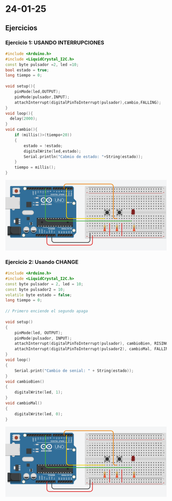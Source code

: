 # 24-01-25

## Ejercicios

### Ejercicio 1: USANDO INTERRUPCIONES

```c++
#include <Arduino.h>
#include <LiquidCrystal_I2C.h>
const byte pulsador =2, led =10;
bool estado = true;
long tiempo = 0;

void setup(){
    pinMode(led,OUTPUT);
    pinMode(pulsador,INPUT);
    attachInterrupt(digitalPinToInterrupt(pulsador),cambio,FALLING);
}
void loop(){
  delay(2000);
}
void cambio(){
    if (millis()>(tiempo+20))
    {
        estado = !estado;
        digitalWrite(led,estado);
        Serial.println("Cabmio de estado: "+String(estado));
    }
    tiempo = millis();
}
```

![Ejercicio 1](/apuntes/imagenes/24-01-25/ejercicio1-2.png)

### Ejercicio 2: Usando CHANGE

```c++
#include <Arduino.h>
#include <LiquidCrystal_I2C.h>
const byte pulsador = 2, led = 10;
const byte pulsador2 = 10;
volatile byte estado = false;
long tiempo = 0;

// Primero enciende el segundo apaga

void setup()
{
    pinMode(led, OUTPUT);
    pinMode(pulsador, INPUT);
    attachInterrupt(digitalPinToInterrupt(pulsador), cambioBien, RISING);
    attachInterrupt(digitalPinToInterrupt(pulsador2), cambioMal, FALLING);
}
void loop()
{
    Serial.print("Cambio de senial: " + String(estado));
}
void cambioBien()
{
    digitalWrite(led, 1);
}
void cambioMal()
{
    digitalWrite(led, 0);
}
```

![Ejercicio 2](/apuntes/imagenes/24-01-25/ejercicio1-2.png)
